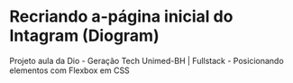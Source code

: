 # Recriando a-página inicial do Intagram (Diogram)
Projeto aula da Dio - Geração Tech Unimed-BH | Fullstack - Posicionando elementos com Flexbox em CSS
